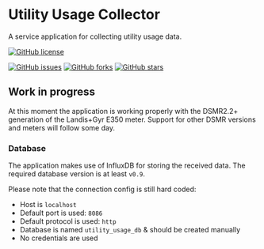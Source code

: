# Utility Usage Collector
A service application for collecting utility usage data.

[![GitHub license](https://img.shields.io/badge/license-GPLv2-blue.svg?style=flat-square)](https://raw.githubusercontent.com/smerik/utility-usage-collector/master/LICENSE)

[![GitHub issues](https://img.shields.io/github/issues/smerik/utility-usage-collector.svg?style=flat-square)](https://github.com/smerik/utility-usage-collector/issues)
[![GitHub forks](https://img.shields.io/github/forks/smerik/utility-usage-collector.svg?style=flat-square)](https://github.com/smerik/utility-usage-collector/network)
[![GitHub stars](https://img.shields.io/github/stars/smerik/utility-usage-collector.svg?style=flat-square)](https://github.com/smerik/utility-usage-collector/stargazers)

## Work in progress
At this moment the application is working properly with the DSMR2.2+ generation of the Landis+Gyr E350 meter.
Support for other DSMR versions and meters will follow some day.

### Database
The application makes use of InfluxDB for storing the received data.
The required database version is at least `v0.9`.

Please note that the connection config is still hard coded:
- Host is `localhost`
- Default port is used: `8086`
- Default protocol is used: `http`
- Database is named `utility_usage_db` & should be created manually
- No credentials are used
